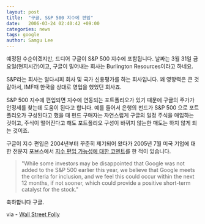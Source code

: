 ```yaml
---
layout: post
title:  "구글, S&P 500 지수에 편입"
date:   2006-03-24 02:40:42 +09:00
categories: news
tags: google
author: Samgu Lee
---
```

예정된 수순이겠지만, 드디어 구글이 S&P 500 지수에 포함됩니다. 날짜는 3월 31일 금요일(현지시간)이고, 구글이 밀어내는 회사는 Burlington Resources이라고 하네요.

S&P라는 회사는 알다시피 회사 및 국가 신용평가를 하는 회사입니다. 꽤 영향력은 큰 것 같아서, IMF때 한국을 상대로 영업을 했었던 회사죠.

S&P 500 지수에 편입되면 지수에 연동되는 포트폴리오가 있기 때문에 구글의 주가가 안정세를 찾는데 도움이 된다고 합니다. 예를 들어서 은행의 펀드가 S&P 500 으로 포트폴리오가 구성된다고 했을 때 펀드 구매자는 자연스럽게 구글의 일정 주식을 매입하는 것이고, 주식이 떨어진다고 해도 포트폴리오 구성이 바뀌지 않는한 매도는 하지 않게 되는 것이죠.

구글이 지수 편입은 2004년부터 꾸준히 제기되어 왔다가 2005년 7월 미국 기업에 대한 전문지 포브스에서 [지수 편입 가능성에 대한 코멘트](http://www.forbes.com/markets/2005/07/19/google-SP-500-0719markets10.html)를 한 적이 있습니다.

> "While some investors may be disappointed that Google was not added to the S&P 500 earlier this year, we believe that Google meets the criteria for inclusion, and we feel this could occur within the next 12 months, if not sooner, which could provide a positive short-term catalyst for the stock."

축하합니다 구글.

via - [Wall Street Folly](http://wallstfolly.typepad.com/wallstfolly/2006/03/google_was_adde.html)
